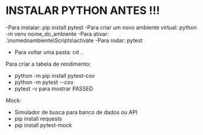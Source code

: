 # INSTALAR PYTHON ANTES !!!

-Para instalar:
pip install pytest
-Para criar um novo ambiente virtual:
python -m venv nome_do_ambiente
-Para ativar:
.\nomedoambiente\Scripts\activate
-Para rodar:
pytest
- Para voltar uma pasta: 
cd ..

Para criar a tabela de rendimento:
- python -m pip install pytest-cov
- python -m pytest --cov
- pytest -v para mostrar PASSED

Mock:
- Simulador de busca para banco de dados ou API
- pip install requests
- pip install pytest-mock

